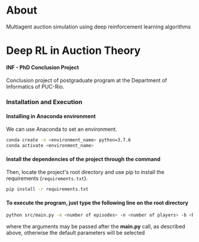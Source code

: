 # About
Multiagent auction simulation using deep reinforcement learning algorithms

# Deep RL in Auction Theory 

#### INF - PhD Conclusion Project

Conclusion project of postgraduate program at the Department of Informatics of PUC-Rio.


### Installation and Execution

#### Installing in Anaconda environment

We can use Anaconda to set an environment.

```bash
conda create -n <environment_name> python=3.7.6
conda activate <environment_name>
```


#### Install the dependencies of the project through the command

Then, locate the project's root directory and use pip to install the requirements (`requirements.txt`).

```bash
pip install -r requirements.txt
```

#### To execute the program, just type the following line on the root directory 

```bash
python src/main.py -e <number of episodes> -n <number of players> -b <batch size> -p <ponderated average size> -a <type of auction> -z <number of executions> -s <save test results in a plot> -t <use alert .mp3 file>
```
where the arguments may be passed after the __main.py__ call, as described above, otherwise the default parameters will be selected
